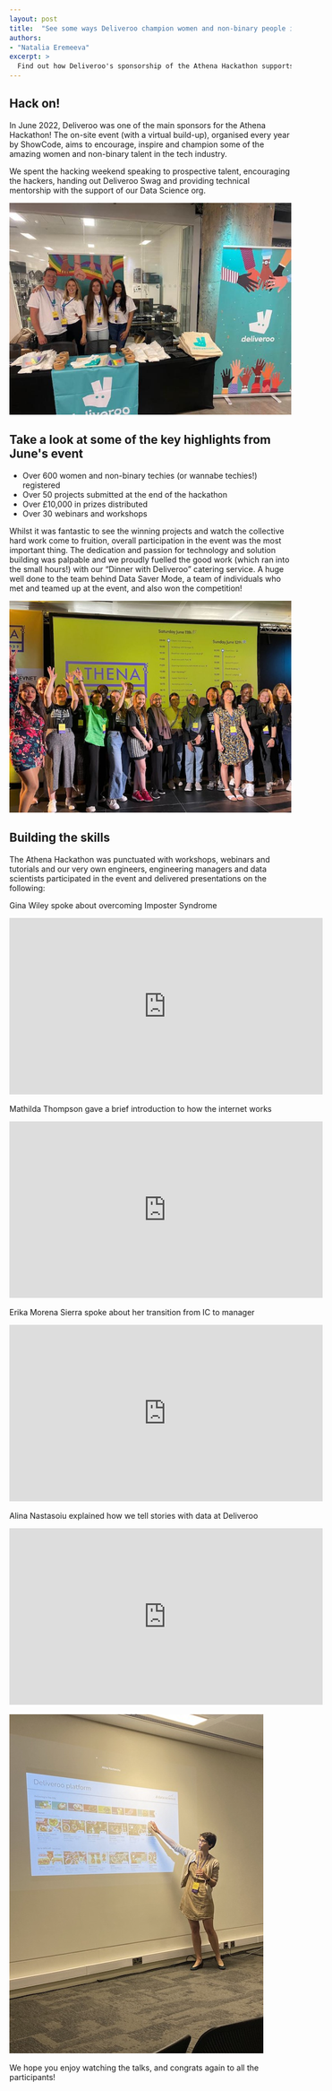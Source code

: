```yaml
---
layout: post
title:  "See some ways Deliveroo champion women and non-binary people in tech"
authors:
- "Natalia Eremeeva"
excerpt: >
  Find out how Deliveroo's sponsorship of the Athena Hackathon supports women and non-binary talent in tech
---
```


## Hack on!

In June 2022, Deliveroo was one of the main sponsors for the Athena Hackathon! The on-site event (with a virtual build-up), organised every year by ShowCode, aims to encourage, inspire and champion some of the amazing women and non-binary talent in the tech industry.

We spent the hacking weekend speaking to prospective talent, encouraging the hackers, handing out Deliveroo Swag and providing technical mentorship with the support of our Data Science org.

![Deliveroo representatives at the hackathon](/images/posts/athena-hackathon/f37c5006-09fc-4e2f-8eb2-8c1d9766f19b.JPG)

## Take a look at some of the key highlights from June's event

- Over 600 women and non-binary techies (or wannabe techies!) registered
- Over 50 projects submitted at the end of the hackathon
- Over £10,000 in prizes distributed
- Over 30 webinars and workshops

Whilst it was fantastic to see the winning projects and watch the collective hard work come to fruition, overall participation in the event was the most important thing. The dedication and passion for technology and solution building was palpable and we proudly fuelled the good work (which ran into the small hours!) with our  “Dinner with Deliveroo” catering service. A huge well done to the team behind Data Saver Mode, a team of individuals who met and teamed up at the event, and also won the competition!

![Hackathon winners](/images/posts/athena-hackathon/Winners.jpeg)

## Building the skills
The Athena Hackathon was punctuated with workshops, webinars and tutorials and our very own engineers, engineering managers and data scientists participated in the event and delivered presentations on the following:

Gina Wiley spoke about overcoming Imposter Syndrome

<iframe width="560" height="315" src="https://www.youtube-nocookie.com/embed/mCfT_Inyzmo" title="YouTube video player" frameborder="0" allow="accelerometer; autoplay; clipboard-write; encrypted-media; gyroscope; picture-in-picture" allowfullscreen></iframe>

Mathilda Thompson gave a brief introduction to how the internet works

<iframe width="560" height="315" src="https://www.youtube-nocookie.com/embed/Wre7qaMmiFo" title="YouTube video player" frameborder="0" allow="accelerometer; autoplay; clipboard-write; encrypted-media; gyroscope; picture-in-picture" allowfullscreen></iframe>

Erika Morena Sierra spoke about her transition from IC to manager

<iframe width="560" height="315" src="https://www.youtube-nocookie.com/embed/nY8XqrRd_44" title="YouTube video player" frameborder="0" allow="accelerometer; autoplay; clipboard-write; encrypted-media; gyroscope; picture-in-picture" allowfullscreen></iframe>

Alina Nastasoiu explained how we tell stories with data at Deliveroo

<iframe width="560" height="315" src="https://www.youtube-nocookie.com/embed/sE0bFfwB-YA" title="YouTube video player" frameborder="0" allow="accelerometer; autoplay; clipboard-write; encrypted-media; gyroscope; picture-in-picture" allowfullscreen></iframe>

![Alina Nastasoiu presenting](/images/posts/athena-hackathon/IMG-7642.jpg)

We hope you enjoy watching the talks, and congrats again to all the participants!
